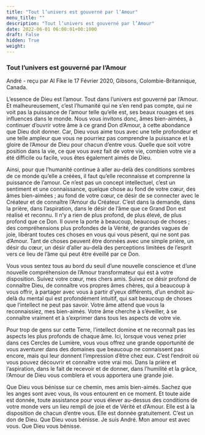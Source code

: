 ```yaml
---
title: "Tout l’univers est gouverné par l’Amour"
menu_title: ""
description: "Tout l’univers est gouverné par l’Amour"
date: 2022-06-01 06:00:01+00:1000
draft: False
hidden: True
weight:
---
```

### Tout l’univers est gouverné par l’Amour

André - reçu par Al Fike le 17 Février 2020, Gibsons, Colombie-Britannique, Canada.

L’essence de Dieu est l’amour. Tout dans l’univers est gouverné par l’Amour. Et malheureusement, c’est l’humanité qui ne s’en rend pas compte, qui ne voit pas la puissance de l’amour telle qu’elle est, ses beaux rouages et ses influences dans le monde. Nous vous invitons donc, âmes bien-aimées, à continuer d’ouvrir votre âme à ce grand Don d’Amour, à cette abondance que Dieu doit donner. Car, Dieu vous aime tous avec une telle profondeur et une telle ampleur que vous ne pourriez pas comprendre la puissance et la gloire de l’Amour de Dieu pour chacun d’entre vous. Quelle que soit votre position dans la vie, ce que vous avez fait de votre vie, combien votre vie a été difficile ou facile, vous êtes également aimés de Dieu.

Ainsi, pour que l’humanité continue à aller au-delà des conditions sombres de ce monde qu’elle a créées, il faut qu’elle reconnaisse et comprenne la puissance de l’amour. Ce n’est pas un concept intellectuel, c’est un sentiment et une connaissance, quelque chose au fond de votre cœur, des âmes bien-aimées ; au fond de votre cœur, ce désir de se connecter avec le Créateur et de connaître l’Amour du Créateur. C’est dans la demande, dans la prière, dans l’aspiration, dans le désir de l’âme que ce Grand Don est réalisé et reconnu. Il n’y a rien de plus profond, de plus élevé, de plus profond que ce Don. Il ouvre la porte à beaucoup, beaucoup de choses ; des compréhensions plus profondes de la Vérité, de grandes vagues de joie, libérant toutes ces choses en vous qui vous pèsent, qui ne sont pas d’Amour. Tant de choses peuvent être données avec une simple prière, un désir du cœur, un désir d’aller au-delà des perceptions limitées de l’esprit vers ce lieu de l’âme qui peut être éveillé par ce Don.

Vous vous sentez tous au bord du seuil d’une nouvelle conscience et d’une nouvelle compréhension de l’Amour transformateur qui est à votre disposition. Suivez votre cœur, mes chers amis. Suivez ce désir profond de connaître Dieu, de connaître vos propres âmes chères, qui a beaucoup à vous offrir, à partager avec vous à partir d’yeux différents, d’un endroit au-delà du mental qui est profondément intuitif, qui sait beaucoup de choses que l’intellect ne peut pas savoir. Votre âme attend que vous la reconnaissiez, mes bien-aimés. Votre âme cherche à s’éveiller, à se connaître vraiment et à s’exprimer dans tous les aspects de votre vie.

Pour trop de gens sur cette Terre, l’intellect domine et ne reconnaît pas les aspects les plus profonds de chaque âme. Ici, lorsque vous venez prier dans ces Cercles de Lumière, vous vous offrez une grande opportunité de vous aventurer dans des domaines que beaucoup ne connaissent pas encore, mais qui leur donnent l’impression d’être chez eux. C’est l’endroit où vous pouvez découvrir et connaître votre vrai moi. Dans la prière et l’aspiration, dans le fait de recevoir et de donner, dans l’humilité et la grâce, l’Amour de Dieu vous comblera et vous apportera une grande joie.

Que Dieu vous bénisse sur ce chemin, mes amis bien-aimés. Sachez que les anges sont avec vous, ils vous entourent en ce moment. Et toute aide est donnée, toute assistance pour vous élever au-dessus des conditions de votre monde vers un lieu rempli de joie et de Vérité et d’Amour. Elle est à la disposition de chacun d’entre vous. Elle est donnée gratuitement. C’est un don de Dieu. Que Dieu vous bénisse. Je suis André. Mon amour est avec vous. Que Dieu vous bénisse.
